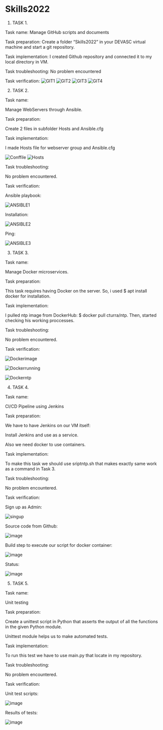# Skills2022



1. TASK 1.

Task name:
Manage GitHub scripts and documents


Task preparation:
Create a folder “Skills2022” in your DEVASC virtual machine and start a git repository.


Task implementation: 
I created Github repository and connected it to my local directory in VM.


Task troubleshooting: 
No problem encountered


Task verification: 
![GIT1](https://user-images.githubusercontent.com/102242470/192362875-99f60714-d305-4fe2-93e8-d2d956373755.PNG)
![GIT2](https://user-images.githubusercontent.com/102242470/192363007-ebb8c1f4-d46d-4ded-ac82-52915b0836c5.PNG)
![GIT3](https://user-images.githubusercontent.com/102242470/192363059-06997277-0821-44bc-94b3-b3e8c8e76463.PNG)
![GIT4](https://user-images.githubusercontent.com/102242470/192363100-46346a1a-5e48-42f2-bb7c-f235a37b0202.PNG)


2. TASK 2.

Task name:

Manage WebServers through Ansible.

Task preparation:

Create 2 files in subfolder Hosts and Ansible.cfg

Task implementation:

I made Hosts file for webserver group and Ansible.cfg


![Conffile](https://user-images.githubusercontent.com/102242470/192364810-fec673a5-cbac-4e9f-b993-c4b80550461e.PNG)
![Hosts](https://user-images.githubusercontent.com/102242470/192364845-ff9539cf-32d9-4ff5-9035-e3478e236629.PNG)

Task troubleshooting:

No problem encountered.

Task verification:

Ansible playbook:

![ANSIBLE1](https://user-images.githubusercontent.com/102242470/192365341-cdd5fc78-fc1b-4ab4-bf6d-38a5931b27b9.PNG)

Installation:


![ANSIBLE2](https://user-images.githubusercontent.com/102242470/192365340-073c6bf2-f763-493b-970f-f1511e46d41f.PNG)

Ping:

![ANSIBLE3](https://user-images.githubusercontent.com/102242470/192365342-7e6d406b-c771-4f2d-bb23-839f77d15989.PNG)




3. TASK 3.



Task name:

Manage Docker microservices.

Task preparation:

This task requires having Docker on the server. So, i used $ apt install docker for installation.

Task implementation:

I pulled ntp image from DockerHub: $ docker pull cturra/ntp. Then, started checking his working proccesses.

Task troubleshooting:

No problem encountered.

Task verification:

![Dockerimage](https://user-images.githubusercontent.com/102242470/192367460-6068cfe5-8f2e-4672-95b0-3fd0e6f146fe.PNG)

![Dockerrunning](https://user-images.githubusercontent.com/102242470/192369055-2a3fad8e-4cf4-4a33-9ab9-5150ce8a6466.PNG)

![Dockerntp](https://user-images.githubusercontent.com/102242470/192368917-0260acc6-26e1-4fa1-9421-57fa5a71c1e8.PNG)



4. TASK 4.


Task name:

CI/CD Pipeline using Jenkins

Task preparation:

We have to have Jenkins on our VM itself:

Install Jenkins and use as a service.

Also we need docker to use containers.

Task implementation:

To make this task we should use sriptntp.sh that makes exactly same work as a command in Task 3.

Task troubleshooting:

No problem encountered.

Task verification:

Sign up as Admin:


![singup](https://user-images.githubusercontent.com/102242470/192369953-e510c8e9-9875-4ac9-8950-ef29eb0c3749.PNG)

Source code from Github:

![image](https://user-images.githubusercontent.com/102242470/192370038-b67e23ad-322a-4177-8e36-792865cf9e41.png)

Build step to execute our script for docker container:

![image](https://user-images.githubusercontent.com/102242470/192370143-1b874b9c-d3ce-440e-924c-4bdc267100f1.png)

Status:

![image](https://user-images.githubusercontent.com/102242470/192371053-56dd1a56-58e9-40e5-a66e-e110048e48fa.png)

5. TASK 5.


Task name:

Unit testing

Task preparation:

Create a unittest script in Python that asserts the output of all the
functions in the given Python module. 

Unittest module helps us to make automated tests.

Task implementation:

To run this test we have to use main.py that locate in my repository.

Task troubleshooting:

No problem encountered.

Task verification:

Unit test scripts:

![image](https://user-images.githubusercontent.com/102242470/192374517-8dd6fee9-9e02-4df8-b9e5-027de3c969eb.png)

Results of tests:

![image](https://user-images.githubusercontent.com/102242470/192374703-a0185a46-f29b-41d4-9bfa-5356a8895300.png)
